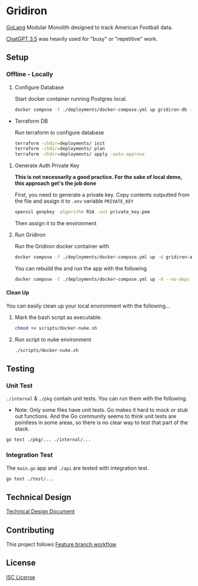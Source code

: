 # Gridiron

[GoLang](https://go.dev/learn/) Modular Monolith designed to track American Football data.

[ChatGPT 3.5](https://openai.com/blog/chatgpt) was heavily used for "busy" or "repetitive" work.

## Setup

### Offline - Locally

1. Configure Database

    Start docker container running Postgres local.
    ```bash
    docker compose -f ./deployments/docker-compose.yml up gridiron-db -d
    ```

* Terraform DB

    Run terraform to configure database
    ```bash
    terraform -chdir=deployments/ init
    terraform -chdir=deployments/ plan
    terraform -chdir=deployments/ apply -auto-approve
    ```

1. Generate Auth Private Key

    **This is not necessarily a good practice. For the sake of local demo, this approach get's the job done**

    First, you need to generate a private key.
    Copy contents outputted from the file and assign it to `.env` variable `PRIVATE_KEY`

    ```bash
    openssl genpkey -algorithm RSA -out private_key.pem
    ```

    Then assign it to the environment 

1. Run Gridiron 

    Run the Gridiron docker container with
    ```bash
    docker compose -f ./deployments/docker-compose.yml up -d gridiron-app
    ```

    You can rebuild the and run the app with the following
    ```bash
    docker compose -f ./deployments/docker-compose.yml up -d --no-deps --build gridiron-app
    ```

#### Clean Up

You can easily clean up your local environment with the following...

1. Mark the bash script as executable.

    ```bash
    chmod +x scripts/docker-nuke.sh
    ```

2. Run script to nuke environment

    ```bash
    ./scripts/docker-nuke.sh
    ```

## Testing

### Unit Test

`./internal` & `./pkg` contain unit tests. You can run them with the following.
* Note: Only some files have unit tests. Go makes it hard to mock or stub out functions. And the Go community seems to think unit tests are pointless in some areas, so there is no clear way to test that part of the stack.

```bash
go test ./pkg/... ./internal/...
```

### Integration Test
The `main.go` app and `./api` are tested with integration test.

```bash
go test ./test/...
```

## Technical Design

[Technical Design Document](docs/TECHNICAL_DESIGN.md)

## Contributing

This project follows [Feature branch workflow](https://docs.gitlab.com/ee/gitlab-basics/feature_branch_workflow.html)

## License

[ISC License](LICENSE)
